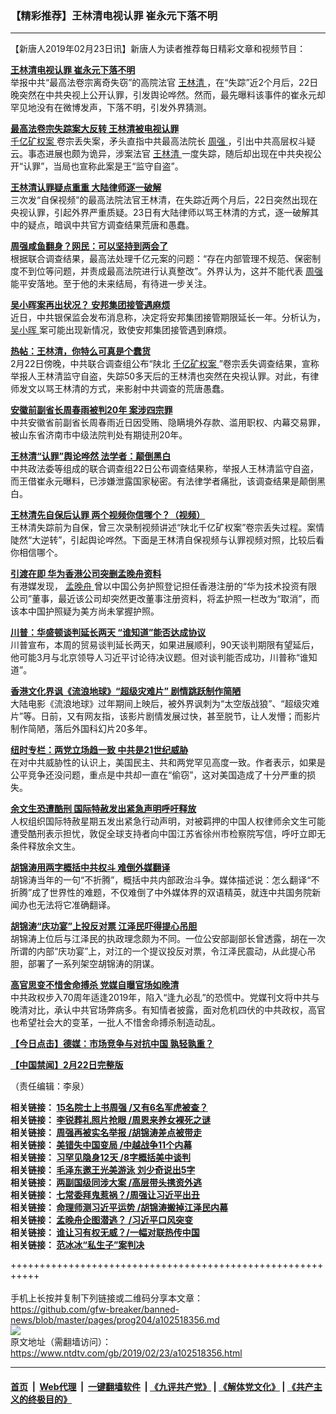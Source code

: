 ### 【精彩推荐】王林清电视认罪 崔永元下落不明
------------------------

<div class="post_content">
 <p>
  【新唐人2019年02月23日讯】新唐人为读者推荐每日精彩文章和视频节目：
 </p>
 <p>
  <strong>
   <a href="https://www.ntdtv.com/b5/2019/02/23/a102518107.html" rel="noopener" target="_blank">
    王林清电视认罪 崔永元下落不明
   </a>
  </strong>
  <br>
   举报中共“最高法卷宗离奇失窃”的高院法官
   <a href="https://www.ntdtv.com/gb/王林清.htm">
    王林清
   </a>
   ，在“失踪”近2个月后，22日晚突然在中共央视上公开认罪，引发舆论哗然。然而，最先曝料该事件的崔永元却罕见地没有在微博发声，下落不明，引发外界猜测。
  </br>
 </p>
 <p>
  <strong>
   <a href="https://www.ntdtv.com/b5/2019/02/22/a102517649.html" rel="noopener" target="_blank">
    最高法卷宗失踪案大反转 王林清被电视认罪
   </a>
  </strong>
  <br/>
  <a href="https://www.ntdtv.com/gb/406522.htm">
   千亿矿权案
  </a>
  卷宗丢失案，矛头直指中共最高法院长
  <a href="https://www.ntdtv.com/gb/周强.htm">
   周强
  </a>
  ，引出中共高层权斗疑云。事态进展也颇为诡异，涉案法官
  <a href="https://www.ntdtv.com/gb/王林清.htm">
   王林清
  </a>
  一度失踪，随后却出现在中共央视公开“认罪”，当局也宣称此案是王“监守自盗”。
 </p>
 <p>
  <strong>
   <a href="https://www.ntdtv.com/b5/2019/02/23/a102518145.html" rel="noopener" target="_blank">
    王林清认罪疑点重重 大陆律师逐一破解
   </a>
  </strong>
  <br/>
  三次发“自保视频”的最高法院法官王林清，在失踪近两个月后，22日突然出现在央视认罪，引起外界严重质疑。23日有大陆律师以骂王林清的方式，逐一破解其中的疑点，暗讽中共官方调查结果荒唐和愚蠢。
 </p>
 <p>
  <strong>
   <a href="https://www.ntdtv.com/b5/2019/02/23/a102518287.html" rel="noopener" target="_blank">
    周强咸鱼翻身？网民：可以坚持到两会了
   </a>
  </strong>
  <br/>
  根据联合调查结果，最高法处理千亿元案的问题：“存在内部管理不规范、保密制度不到位等问题，并责成最高法院进行认真整改”。外界认为，这并不能代表
  <a href="https://www.ntdtv.com/gb/周强.htm">
   周强
  </a>
  能平安落地。至于他的未来结局，有待进一步关注。
 </p>
 <p>
  <strong>
   <a href="https://www.ntdtv.com/b5/2019/02/23/a102518129.html" rel="noopener" target="_blank">
    吴小晖案再出状况？ 安邦集团接管遇麻烦
   </a>
  </strong>
  <br/>
  近日，中共银保监会发布消息称，决定将安邦集团接管期限延长一年。分析认为，
  <a href="https://www.ntdtv.com/gb/吴小晖.htm">
   吴小晖
  </a>
  案可能出现新情况，致使安邦集团接管遇到麻烦。
 </p>
 <p>
  <strong>
   <a href="https://www.ntdtv.com/b5/2019/02/23/a102518218.html" rel="noopener" target="_blank">
    热帖：王林清，你特么可真是个蠢货
   </a>
  </strong>
  <br/>
  2月22日傍晚，中共联合调查组公布“陕北
  <a href="https://www.ntdtv.com/gb/406522.htm">
   千亿矿权案
  </a>
  ”卷宗丢失调查结果，宣称举报人王林清监守自盗，失踪50多天后的王林清也突然在央视认罪。对此，有律师发文以骂王林清的方式，来影射中共调查的荒唐愚蠢。
 </p>
 <p>
  <strong>
   <a href="https://www.ntdtv.com/b5/2019/02/23/a102518049.html" rel="noopener" target="_blank">
    安徽前副省长周春雨被判20年 案涉四宗罪
   </a>
  </strong>
  <br/>
  中共安徽省前副省长周春雨近日因受贿、隐瞒境外存款、滥用职权、内幕交易罪，被山东省济南市中级法院判处有期徒刑20年。
 </p>
 <p>
  <strong>
   <a href="https://www.ntdtv.com/b5/2019/02/23/a102518023.html" rel="noopener" target="_blank">
    王林清“认罪”舆论哗然 法学者：颠倒黑白
   </a>
  </strong>
  <br/>
  中共政法委等组成的联合调查组22日公布调查结果称，举报人王林清监守自盗，而王借崔永元曝料，已涉嫌泄露国家秘密。有法律学者痛批，该调查结果是颠倒黑白。
 </p>
 <p>
  <strong>
   <a href="https://www.ntdtv.com/b5/2019/02/23/a102518064.html" rel="noopener" target="_blank">
    王林清先自保后认罪 两个视频你信哪个？（视频）
   </a>
  </strong>
  <br/>
  王林清失踪前为自保，曾三次录制视频讲述“陕北千亿矿权案”卷宗丢失过程。案情陡然“大逆转”，引起舆论哗然。下面是王林清自保视频与认罪视频对照，比较后看你相信哪个。
 </p>
 <p>
  <strong>
   <a href="https://www.ntdtv.com/b5/2019/02/23/a102517975.html" rel="noopener" target="_blank">
    引渡在即 华为香港公司突删孟晚舟资料
   </a>
  </strong>
  <br/>
  有港媒发现，
  <a href="https://www.ntdtv.com/gb/孟晚舟.htm">
   孟晚舟
  </a>
  曾以中国公务护照登记担任香港注册的“华为技术投资有限公司”董事，最近该公司却突然更改董事注册资料，将孟护照一栏改为“取消”，而该本中国护照疑为美方尚未掌握护照。
 </p>
 <p>
  <strong>
   <a href="https://www.ntdtv.com/b5/2019/02/22/a102517824.html" rel="noopener" target="_blank">
    川普：华盛顿谈判延长两天 “谁知道”能否达成协议
   </a>
  </strong>
  <br/>
  川普宣布，本周的贸易谈判延长两天，如果进展顺利，90天谈判期限有望延后，他可能3月与北京领导人习近平讨论待决议题。但对谈判能否成功，川普称“谁知道”。
 </p>
 <p>
  <strong>
   <a href="https://www.ntdtv.com/b5/2019/02/22/a102517830.html" rel="noopener" target="_blank">
    香港文化界讽《流浪地球》“超级灾难片” 剧情跳跃制作简陋
   </a>
  </strong>
  <br/>
  大陆电影《流浪地球》过年期间上映后，被外界讽刺为“太空版战狼”、“超级灾难片”等。日前，又有网友指，该影片剧情发展过快，甚至脱节，让人发懵；而影片制作简陋，落后外国科幻片20多年。
 </p>
 <p>
  <strong>
   <a href="https://www.ntdtv.com/b5/2019/02/22/a102517743.html" rel="noopener" target="_blank">
    纽时专栏：两党立场趋一致 中共是21世纪威胁
   </a>
  </strong>
  <br/>
  在对中共威胁性的认识上，美国民主、共和两党罕见高度一致。作者表示，如果是公平竞争还没问题，重点是中共却一直在“偷窃”，这对美国造成了十分严重的损失。
 </p>
 <p>
  <strong>
   <a href="https://www.ntdtv.com/b5/2019/02/22/a102517712.html" rel="noopener" target="_blank">
    余文生恐遭酷刑 国际特赦发出紧急声明呼吁释放
   </a>
  </strong>
  <br/>
  人权组织国际特赦星期五发出紧急行动声明，对被羁押的中国人权律师余文生可能遭受酷刑表示担忧，敦促全球支持者向中国江苏省徐州市检察院写信，呼吁立即无条件释放余文生。
 </p>
 <p>
  <strong>
   <a href="https://www.ntdtv.com/b5/2019/02/23/a102518290.html" rel="noopener" target="_blank">
    胡锦涛用两字概括中共权斗 难倒外媒翻译
   </a>
  </strong>
  <br/>
  胡锦涛当年的一句“不折腾”，概括中共内部政治斗争。媒体描述说：怎么翻译“不折腾”成了世界性的难题，不仅难倒了中外媒体界的双语精英，就连中共国务院新闻办也无法将它准确翻译。
 </p>
 <p>
  <strong>
   <a href="https://www.ntdtv.com/b5/2019/02/10/a102508515.html" rel="noopener" target="_blank">
    胡锦涛“庆功宴”上投反对票 江泽民吓得提心吊胆
   </a>
  </strong>
  <br/>
  胡锦涛上位后与江泽民的执政理念颇为不同。一位公安部副部长曾透露，胡在一次所谓的内部“庆功宴”上，对江的一个提议投反对票，令江泽民震动，从此提心吊胆，部署了一系列架空胡锦涛的阴谋。
 </p>
 <p>
  <strong>
   <a href="https://www.ntdtv.com/b5/2019/01/25/a102497000.html" rel="noopener" target="_blank">
    高官思变不惜舍命搏杀 党媒自曝官场如晚清
   </a>
  </strong>
  <br/>
  中共政权步入70周年适逢2019年，陷入“逢九必乱”的恐慌中。党媒刊文将中共与晚清对比，承认中共官场弊病多。有知情者披露，面对危机四伏的中共政权，高官也希望社会大的变革，一批人不惜舍命搏杀制造动乱。
 </p>
 <p>
  <strong>
   <a href="https://www.ntdtv.com/b5/2019/02/21/a102517015.html" rel="noopener" target="_blank">
    【今日点击】德媒：市场竞争与对抗中国 孰轻孰重？
   </a>
  </strong>
 </p>
 <p>
  <strong>
   <a href="https://www.ntdtv.com/b5/2019/02/23/a102518054.html" rel="noopener" target="_blank">
    【中国禁闻】2月22日完整版
   </a>
  </strong>
 </p>
 <p>
  （责任编辑：李泉）
 </p>
 <p>
  <strong>
   相关链接：
   <a href="https://www.ntdtv.com/b5/2019/02/22/a102517526.html" rel="noopener" target="_blank">
    15名院士上书周强 /又有6名军虎被查？
   </a>
  </strong>
  <br/>
  <strong>
   相关链接：
   <a href="https://www.ntdtv.com/b5/2019/02/21/a102516704.html" rel="noopener" target="_blank">
    李锐葬礼照片抢眼 /周恩来养女裸死之谜
   </a>
  </strong>
  <br/>
  <strong>
   相关链接：
   <a href="https://www.ntdtv.com/b5/2019/02/19/a102515199.html" rel="noopener" target="_blank">
    周强再被实名举报 /胡锦涛差点被带走
   </a>
  </strong>
  <br/>
  <strong>
   相关链接：
   <a href="https://www.ntdtv.com/b5/2019/02/18/a102514380.html" rel="noopener" target="_blank">
    美错失中国变局 /中越战争11个内幕
   </a>
  </strong>
  <br/>
  <strong>
   相关链接：
   <a href="https://www.ntdtv.com/b5/2019/02/16/a102513387.html" rel="noopener" target="_blank">
    习罕见隐身12天 /8字概括美中谈判
   </a>
  </strong>
  <br/>
  <strong>
   相关链接：
   <a href="https://www.ntdtv.com/b5/2019/02/15/a102512542.html" rel="noopener" target="_blank">
    毛泽东邀王光美游泳 刘少奇说出5字
   </a>
  </strong>
  <br/>
  <strong>
   相关链接：
   <a href="https://www.ntdtv.com/b5/2019/02/12/a102510173.html" rel="noopener" target="_blank">
    两副国级同涉大案 /高层带头携资外逃
   </a>
  </strong>
  <br/>
  <strong>
   相关链接：
   <a href="https://www.ntdtv.com/b5/2019/02/09/a102508248.html" rel="noopener" target="_blank">
    七常委拜鬼惹祸？/周强让习近平出丑
   </a>
  </strong>
  <br/>
  <strong>
   相关链接：
   <a href="https://www.ntdtv.com/b5/2019/02/05/a102505073.html" rel="noopener" target="_blank">
    命理师测习近平运势 /胡锦涛搬掉江泽民内幕
   </a>
  </strong>
  <br/>
  <strong>
   相关链接：
   <a href="https://www.ntdtv.com/b5/2019/01/23/a102495416.html" rel="noopener" target="_blank">
    孟晚舟企图潜逃？ /习近平口风突变
   </a>
  </strong>
  <br/>
  <strong>
   相关链接：
   <a href="https://www.ntdtv.com/b5/2019/01/19/a102492788.html" rel="noopener" target="_blank">
    谁让习有权无威？/一幅对联热传中国
   </a>
  </strong>
  <br/>
  <strong>
   相关链接：
   <a href="https://www.ntdtv.com/b5/2019/01/03/a102480344.html" rel="noopener" target="_blank">
    范冰冰“私生子”案判决
   </a>
  </strong>
 </p>
 <div class="single_ad">
 </div>
</div>

+++++++++++++++++++++++++++++++++++++++++++++++++++++++++++<br/><br/>
手机上长按并复制下列链接或二维码分享本文章：<br/>
https://github.com/gfw-breaker/banned-news/blob/master/pages/prog204/a102518356.md <br/>
<a href='https://github.com/gfw-breaker/banned-news/blob/master/pages/prog204/a102518356.md'><img src='https://github.com/gfw-breaker/banned-news/blob/master/pages/prog204/a102518356.md.png'/></a> <br/>
原文地址（需翻墙访问）：https://www.ntdtv.com/gb/2019/02/23/a102518356.html


------------------------
#### [首页](https://github.com/gfw-breaker/banned-news/blob/master/README.md) &nbsp;|&nbsp; [Web代理](https://github.com/labour-camp/helloworld) &nbsp;|&nbsp; [一键翻墙软件](https://github.com/gfw-breaker/nogfw/blob/master/README.md) &nbsp;| [《九评共产党》](https://github.com/gfw-breaker/9ping.md/blob/master/README.md#九评之一评共产党是什么) | [《解体党文化》](https://github.com/gfw-breaker/jtdwh.md/blob/master/README.md) | [《共产主义的终极目的》](https://github.com/gfw-breaker/gczydzjmd.md/blob/master/README.md)

